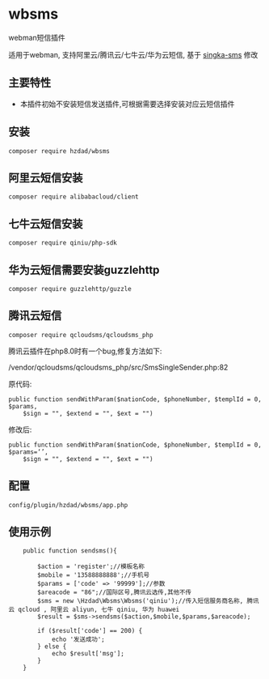 # wbsms
webman短信插件

适用于webman, 支持阿里云/腾讯云/七牛云/华为云短信, 基于 [singka-sms](https://github.com/SingKa-TECH/singka-sms) 修改

## 主要特性
* 本插件初始不安装短信发送插件,可根据需要选择安装对应云短信插件

## 安装
~~~
composer require hzdad/wbsms
~~~

## 阿里云短信安装
~~~
composer require alibabacloud/client
~~~

## 七牛云短信安装
~~~
composer require qiniu/php-sdk
~~~

## 华为云短信需要安装guzzlehttp
~~~
composer require guzzlehttp/guzzle
~~~


## 腾讯云短信
~~~
composer require qcloudsms/qcloudsms_php
~~~

腾讯云插件在php8.0时有一个bug,修复方法如下:

/vendor/qcloudsms/qcloudsms_php/src/SmsSingleSender.php:82   

原代码:
~~~
public function sendWithParam($nationCode, $phoneNumber, $templId = 0, $params,
    $sign = "", $extend = "", $ext = "")
~~~
修改后:
~~~
public function sendWithParam($nationCode, $phoneNumber, $templId = 0, $params=‘’,
    $sign = "", $extend = "", $ext = "")
~~~




## 配置
~~~
config/plugin/hzdad/wbsms/app.php
~~~

## 使用示例

~~~
    public function sendsms(){

        $action = 'register';//模板名称
        $mobile = '13588888888';//手机号
        $params = ['code' => '99999'];//参数
        $areacode = "86";//国际区号,腾讯云选传,其他不传
        $sms = new \Hzdad\Wbsms\Wbsms('qiniu');//传入短信服务商名称, 腾讯云 qcloud , 阿里云 aliyun, 七牛 qiniu, 华为 huawei
        $result = $sms->sendsms($action,$mobile,$params,$areacode);
        
        if ($result['code'] == 200) {
            echo '发送成功';
        } else {
            echo $result['msg'];
        }
    }
~~~

